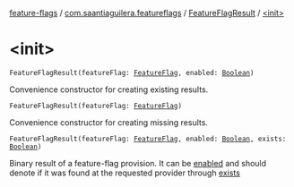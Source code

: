 [feature-flags](../../index.md) / [com.saantiaguilera.featureflags](../index.md) / [FeatureFlagResult](index.md) / [&lt;init&gt;](./-init-.md)

# &lt;init&gt;

`FeatureFlagResult(featureFlag: `[`FeatureFlag`](../-feature-flag/index.md)`, enabled: `[`Boolean`](https://kotlinlang.org/api/latest/jvm/stdlib/kotlin/-boolean/index.html)`)`

Convenience constructor for creating existing results.

`FeatureFlagResult(featureFlag: `[`FeatureFlag`](../-feature-flag/index.md)`)`

Convenience constructor for creating missing results.

`FeatureFlagResult(featureFlag: `[`FeatureFlag`](../-feature-flag/index.md)`, enabled: `[`Boolean`](https://kotlinlang.org/api/latest/jvm/stdlib/kotlin/-boolean/index.html)`, exists: `[`Boolean`](https://kotlinlang.org/api/latest/jvm/stdlib/kotlin/-boolean/index.html)`)`

Binary result of a feature-flag provision. It can be [enabled](enabled.md) and should denote if it was
found at the requested provider through [exists](exists.md)

